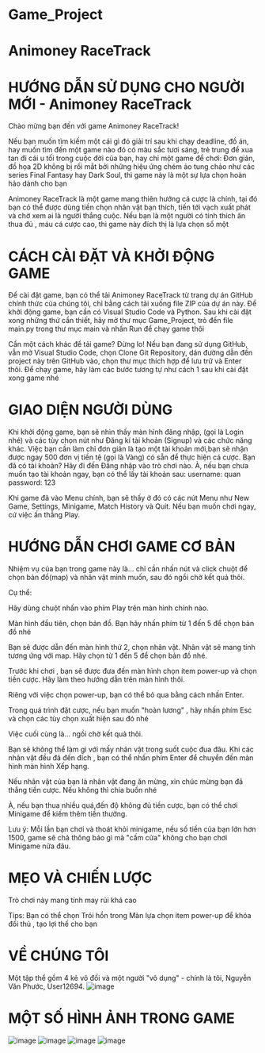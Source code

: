 # Game_Project
# Animoney RaceTrack

HƯỚNG DẪN SỬ DỤNG CHO NGƯỜI MỚI - Animoney RaceTrack
====================================================
Chào mừng bạn đến với game Animoney RaceTrack!

Nếu bạn muốn tìm kiếm một cái gì đó giải trí sau khi chạy deadline, đồ án, hay muốn tìm đến một game nào đó có màu sắc tươi sáng, trẻ trung để xua tan đi cái u tối trong cuộc đời của bạn, hay chỉ một game để chơi: Đơn giản, đồ họa 2D không bị rối mắt bởi những hiệu ứng chém ảo tung chảo như các series Final Fantasy hay Dark Soul, thì game này là một sự lựa chọn hoàn hảo dành cho bạn

Animoney RaceTrack là một game mang thiên hướng cá cược là chính, tại đó bạn có thể được dùng tiền chọn nhân vật bạn thích, tiến tới vạch xuất phát và chờ xem ai là người thắng cuộc. Nếu bạn là một người có tính thích ăn thua đủ , máu cá cược cao, thì game này đích thị là lựa chọn số một


CÁCH CÀI ĐẶT VÀ KHỞI ĐỘNG GAME
==============================
Để cài đặt game, bạn có thể tải Animoney RaceTrack từ trang dự án GitHub chính thức của chúng tôi, chỉ bằng cách tải xuống file ZIP của dự án này. 
Để khởi động game, bạn cần có Visual Studio Code và Python. Sau khi cài đặt xong những thứ cần thiết, hãy mở thư mục Game_Project, trỏ đến file main.py trong thư mục main và nhấn Run để chạy game thôi

Cần một cách khác để tải game? Đừng lo! Nếu bạn đang sử dụng GitHub, vẫn mở Visual Studio Code, chọn Clone Git Repository, dán đường dẫn đến project này trên GitHub vào, chọn thư mục thích hợp để lưu trữ và Enter thôi.
Để chạy game, hãy làm các bước tương tự như cách 1 sau khi cài đặt xong game nhé


GIAO DIỆN NGƯỜI DÙNG
====================
Khi khởi động game, bạn sẽ nhìn thấy màn hình đăng nhập, (gọi là Login nhé) và các tùy chọn nút như Đăng kí tài khoản (Signup) và các chức năng khác. 
Việc bạn cần làm chỉ đơn giản là tạo một tài khoản mới,bạn sẽ nhận được ngay 500 đơn vị tiền tệ (gọi là Vàng) có sẵn để thực hiện cá cược. 
Bạn đã có tài khoản? Hãy đi đến Đăng nhập vào trò chơi nào. 
À, nếu bạn chưa muốn tạo tài khoản ngay, bạn có thể lấy tài khoản sau:
username: quan
password: 123

Khi game đã vào Menu chính, bạn sẽ thấy ở đó có các nút Menu như New Game, Settings, Minigame, Match History và Quit.
Nếu bạn muốn chơi ngay, cứ việc ấn thẳng Play. 


HƯỚNG DẪN CHƠI GAME CƠ BẢN
==========================
Nhiệm vụ của bạn trong game này là... chỉ cần nhấn nút và click chuột để chọn bản đồ(map) và nhân vật mình muốn, sau đó ngồi chờ kết quả thôi. 

Cụ thể:

Hãy dùng chuột nhấn vào phím Play trên màn hình chính nào. 

Màn hình đầu tiên, chọn bản đồ. Bạn hãy nhấn phím từ 1 đến 5 để chọn bản đồ nhé

Bạn sẽ được dẫn đến màn hình thứ 2, chọn nhân vật. Nhân vật sẽ mang tính tương ứng với map. Hãy chọn từ 1 đến 5 để chọn bản đồ nhé.

Trước khi chơi , bạn sẽ được đưa đến màn hình chọn item power-up và chọn tiền cược. Hãy làm theo hướng dẫn trên màn hình thôi.

Riêng với việc chọn power-up, bạn có thể bỏ qua bằng cách nhấn Enter.

Trong quá trình đặt cược, nếu bạn muốn "hoàn lương" , hãy nhấn phím Esc và chọn các tùy chọn xuất hiện sau đó nhé

Việc cuối cùng là... ngồi chờ kết quả thôi.

Bạn sẽ không thể làm gì với mấy nhân vật trong suốt cuộc đua đâu. Khi các nhân vật đều đã đến đích , bạn có thể nhấn phím Enter để chuyển đến màn hình màn hình Xếp hạng. 

Nếu nhân vật của bạn là nhân vật đang ăn mừng, xin chúc mừng bạn đã thắng tiền cược. Nếu không thì chia buồn nhé

À, nếu bạn thua nhiều quá,đến độ không đủ tiền cược, bạn có thể chơi Minigame để kiếm thêm tiền thưởng. 

Lưu ý: Mỗi lần bạn chơi và thoát khỏi minigame, nếu số tiền của bạn lớn hơn 1500, game sẽ chả thông báo gì mà "cấm cửa" không cho bạn chơi Minigame nữa đâu.


MẸO VÀ CHIẾN LƯỢC
=================

Trò chơi này mang tính may rủi khá cao

Tips: Bạn có thể chọn Trói hồn trong Màn lựa chọn item power-up để khóa đối thủ , tạo lợi thế cho bạn



VỀ CHÚNG TÔI
=============
Một tập thể gồm 4 kẻ vô đối và một người "vô dụng" - chính là tôi, Nguyễn Văn Phước, User12694.
![image](https://github.com/User12694/Game_Project/assets/89754537/ffefce11-bcc7-4d4a-92a6-2cf6f3223da9)


MỘT SỐ HÌNH ẢNH TRONG GAME
==========================
![image](https://github.com/User12694/Game_Project/assets/89754537/8f4faa5e-877b-49fe-b75e-a3cf0ca0731d)
![image](https://github.com/User12694/Game_Project/assets/89754537/882c5ce1-03eb-4dab-aa32-71d4d0cfa070)
![image](https://github.com/User12694/Game_Project/assets/89754537/47a7f5fd-7f0b-408c-9693-ab32ddb5e6fe)
![image](https://github.com/User12694/Game_Project/assets/89754537/74be978e-b692-407d-8dbc-d482ce959eb8)


